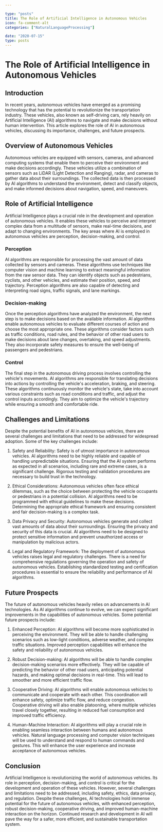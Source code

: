 ```yaml
---

type: "posts"
title: The Role of Artificial Intelligence in Autonomous Vehicles
icon: fa-comment-alt
categories: ["NaturalLanguageProcessing"]

date: "2020-07-15"
type: posts
---
```





# The Role of Artificial Intelligence in Autonomous Vehicles

## Introduction

In recent years, autonomous vehicles have emerged as a promising technology that has the potential to revolutionize the transportation industry. These vehicles, also known as self-driving cars, rely heavily on Artificial Intelligence (AI) algorithms to navigate and make decisions without human intervention. This article explores the role of AI in autonomous vehicles, discussing its importance, challenges, and future prospects.

## Overview of Autonomous Vehicles

Autonomous vehicles are equipped with sensors, cameras, and advanced computing systems that enable them to perceive their environment and make decisions accordingly. These vehicles utilize a combination of sensors such as LiDAR (Light Detection and Ranging), radar, and cameras to gather data about their surroundings. The collected data is then processed by AI algorithms to understand the environment, detect and classify objects, and make informed decisions about navigation, speed, and maneuvers.

## Role of Artificial Intelligence

Artificial Intelligence plays a crucial role in the development and operation of autonomous vehicles. It enables these vehicles to perceive and interpret complex data from a multitude of sensors, make real-time decisions, and adapt to changing environments. The key areas where AI is employed in autonomous vehicles are perception, decision-making, and control.

### Perception

AI algorithms are responsible for processing the vast amount of data collected by sensors and cameras. These algorithms use techniques like computer vision and machine learning to extract meaningful information from the raw sensor data. They can identify objects such as pedestrians, cyclists, and other vehicles, and estimate their position, speed, and trajectory. Perception algorithms are also capable of detecting and interpreting road signs, traffic signals, and lane markings.

### Decision-making

Once the perception algorithms have analyzed the environment, the next step is to make decisions based on the available information. AI algorithms enable autonomous vehicles to evaluate different courses of action and choose the most appropriate one. These algorithms consider factors such as traffic conditions, road rules, and the behavior of other road users to make decisions about lane changes, overtaking, and speed adjustments. They also incorporate safety measures to ensure the well-being of passengers and pedestrians.

### Control

The final step in the autonomous driving process involves controlling the vehicle's movements. AI algorithms are responsible for translating decisions into actions by controlling the vehicle's acceleration, braking, and steering. These algorithms continuously monitor the vehicle's state, take into account various constraints such as road conditions and traffic, and adjust the control inputs accordingly. They aim to optimize the vehicle's trajectory while ensuring a smooth and comfortable ride.

## Challenges and Limitations

Despite the potential benefits of AI in autonomous vehicles, there are several challenges and limitations that need to be addressed for widespread adoption. Some of the key challenges include:

1. Safety and Reliability: Safety is of utmost importance in autonomous vehicles. AI algorithms need to be highly reliable and capable of handling unpredictable situations. Ensuring that the AI system performs as expected in all scenarios, including rare and extreme cases, is a significant challenge. Rigorous testing and validation procedures are necessary to build trust in the technology.

2. Ethical Considerations: Autonomous vehicles often face ethical dilemmas, such as the choice between protecting the vehicle occupants or pedestrians in a potential collision. AI algorithms need to be programmed with ethical guidelines to make these decisions. Determining the appropriate ethical framework and ensuring consistent and fair decision-making is a complex task.

3. Data Privacy and Security: Autonomous vehicles generate and collect vast amounts of data about their surroundings. Ensuring the privacy and security of this data is crucial. AI algorithms need to be designed to protect sensitive information and prevent unauthorized access or manipulation by malicious actors.

4. Legal and Regulatory Framework: The deployment of autonomous vehicles raises legal and regulatory challenges. There is a need for comprehensive regulations governing the operation and safety of autonomous vehicles. Establishing standardized testing and certification procedures is essential to ensure the reliability and performance of AI algorithms.

## Future Prospects

The future of autonomous vehicles heavily relies on advancements in AI technologies. As AI algorithms continue to evolve, we can expect significant improvements in the capabilities of autonomous vehicles. Some potential future prospects include:

1. Enhanced Perception: AI algorithms will become more sophisticated in perceiving the environment. They will be able to handle challenging scenarios such as low-light conditions, adverse weather, and complex traffic situations. Improved perception capabilities will enhance the safety and reliability of autonomous vehicles.

2. Robust Decision-making: AI algorithms will be able to handle complex decision-making scenarios more effectively. They will be capable of predicting the behavior of other road users, anticipating potential hazards, and making optimal decisions in real-time. This will lead to smoother and more efficient traffic flow.

3. Cooperative Driving: AI algorithms will enable autonomous vehicles to communicate and cooperate with each other. This coordination will enhance safety, optimize traffic flow, and reduce congestion. Cooperative driving will also enable platooning, where multiple vehicles travel closely together, resulting in reduced fuel consumption and improved traffic efficiency.

4. Human-Machine Interaction: AI algorithms will play a crucial role in enabling seamless interaction between humans and autonomous vehicles. Natural language processing and computer vision techniques will be used to understand and respond to human commands and gestures. This will enhance the user experience and increase acceptance of autonomous vehicles.

## Conclusion

Artificial Intelligence is revolutionizing the world of autonomous vehicles. Its role in perception, decision-making, and control is critical for the development and operation of these vehicles. However, several challenges and limitations need to be addressed, including safety, ethics, data privacy, and regulation. Despite these challenges, AI technologies hold immense potential for the future of autonomous vehicles, with enhanced perception, robust decision-making, cooperative driving, and improved human-machine interaction on the horizon. Continued research and development in AI will pave the way for a safer, more efficient, and sustainable transportation system.